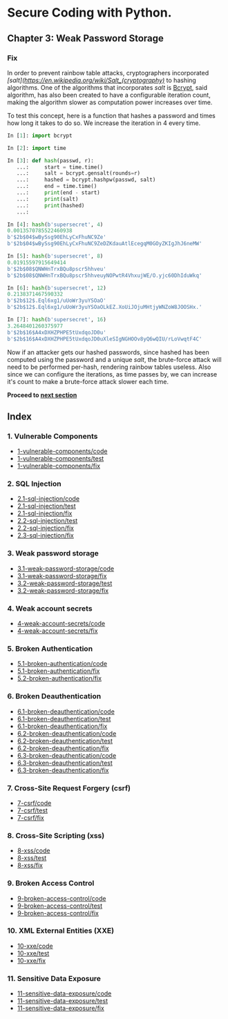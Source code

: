 # Secure Coding with Python.

## Chapter 3: Weak Password Storage
### Fix
In order to prevent rainbow table attacks, cryptographers incorporated *[salt](https://en.wikipedia.org/wiki/Salt_(cryptography)* to hashing algorithms.
One of the algorithms that incorporates *salt* is [Bcrypt](https://en.wikipedia.org/wiki/Bcrypt), said algorithm, has also been created to have a configurable iteration count, making the algorithm slower as computation power increases over time.

To test this concept, here is a function that hashes a password and times how long it takes to do so. We increase the iteration in 4 every time.
```python
In [1]: import bcrypt                                                                                                                                                                                                                                                       

In [2]: import time                                                                                                                                                                                                                                                         

In [3]: def hash(passwd, r): 
   ...:     start = time.time() 
   ...:     salt = bcrypt.gensalt(rounds=r) 
   ...:     hashed = bcrypt.hashpw(passwd, salt) 
   ...:     end = time.time() 
   ...:     print(end - start) 
   ...:     print(salt) 
   ...:     print(hashed) 
   ...:                                                                                                                                                                                                                                                                     

In [4]: hash(b'supersecret', 4)                                                                                                                                                                                                                                             
0.0013570785522460938
b'$2b$04$wBySsg90EhLyCxFhuNC9Ze'
b'$2b$04$wBySsg90EhLyCxFhuNC9ZeDZKdauAtlEcegqM0GOyZKIgJhJ6neMW'

In [5]: hash(b'supersecret', 8)                                                                                                                                                                                                                                             
0.01915597915649414
b'$2b$08$QNWHnTrxBQu8pscr5hhveu'
b'$2b$08$QNWHnTrxBQu8pscr5hhveuyNOPwtR4VhxujWE/O.yjc60DhIduWkq'

In [6]: hash(b'supersecret', 12)                                                                                                                                                                                                                                            
0.2138371467590332
b'$2b$12$.Eql6xg1/uUoWr3yuYSOaO'
b'$2b$12$.Eql6xg1/uUoWr3yuYSOaOLkEZ.XoUiJOjuMHtjyWNZoW8JOOSHx.'

In [7]: hash(b'supersecret', 16)                                                                                                                                                                                                                                            
3.2648401260375977
b'$2b$16$A4xDXHZPHPE5tUxdqoJD0u'
b'$2b$16$A4xDXHZPHPE5tUxdqoJD0uXleSIgNGHOOv8yQ6wQIU/rLoVwqtF4C'
```
 
Now if an attacker gets our hashed passwords, since hashed has been computed using the password and a unique *salt*, the brute-force attack will need to be performed per-hash, rendering rainbow tables useless.
Also since we can configure the iterations, as time passes by, we can increase it's count to make a brute-force attack slower each time.

**Proceed to [next section](https://github.com/nxvl/secure-coding-with-python/tree/4-weak-account-secrets/code)**

## Index
### 1. Vulnerable Components
* [1-vulnerable-components/code](https://github.com/nxvl/secure-coding-with-python/tree/1-vulnerable-components/code) 
* [1-vulnerable-components/test](https://github.com/nxvl/secure-coding-with-python/tree/1-vulnerable-components/test)
* [1-vulnerable-components/fix](https://github.com/nxvl/secure-coding-with-python/tree/1-vulnerable-components/fix)

### 2. SQL Injection
* [2.1-sql-injection/code](https://github.com/nxvl/secure-coding-with-python/tree/2.1-sql-injection/code) 
* [2.1-sql-injection/test](https://github.com/nxvl/secure-coding-with-python/tree/2.1-sql-injection/test)
* [2.1-sql-injection/fix](https://github.com/nxvl/secure-coding-with-python/tree/2.1-sql-injection/fix)
* [2.2-sql-injection/test](https://github.com/nxvl/secure-coding-with-python/tree/2.2-sql-injection/test)
* [2.2-sql-injection/fix](https://github.com/nxvl/secure-coding-with-python/tree/2.2-sql-injection/fix)
* [2.3-sql-injection/fix](https://github.com/nxvl/secure-coding-with-python/tree/2.3-sql-injection/fix)

### 3. Weak password storage
* [3.1-weak-password-storage/code](https://github.com/nxvl/secure-coding-with-python/tree/3.1-weak-password-storage/code) 
* [3.1-weak-password-storage/fix](https://github.com/nxvl/secure-coding-with-python/tree/3.1-weak-password-storage/fix)
* [3.2-weak-password-storage/test](https://github.com/nxvl/secure-coding-with-python/tree/3.2-weak-password-storage/test)
* [3.2-weak-password-storage/fix](https://github.com/nxvl/secure-coding-with-python/tree/3.2-weak-password-storage/fix)

### 4. Weak account secrets
* [4-weak-account-secrets/code](https://github.com/nxvl/secure-coding-with-python/tree/4-weak-account-secrets/code) 
* [4-weak-account-secrets/fix](https://github.com/nxvl/secure-coding-with-python/tree/4-weak-account-secrets/fix)

### 5. Broken Authentication
* [5.1-broken-authentication/code](https://github.com/nxvl/secure-coding-with-python/tree/5.1-broken-authentication/code) 
* [5.1-broken-authentication/fix](https://github.com/nxvl/secure-coding-with-python/tree/5.1-broken-authentication/fix)
* [5.2-broken-authentication/fix](https://github.com/nxvl/secure-coding-with-python/tree/5.2-broken-authentication/fix)

### 6. Broken Deauthentication
* [6.1-broken-deauthentication/code](https://github.com/nxvl/secure-coding-with-python/tree/6.1-broken-deauthentication/code) 
* [6.1-broken-deauthentication/test](https://github.com/nxvl/secure-coding-with-python/tree/6.1-broken-deauthentication/test)
* [6.1-broken-deauthentication/fix](https://github.com/nxvl/secure-coding-with-python/tree/6.1-broken-deauthentication/fix)
* [6.2-broken-deauthentication/code](https://github.com/nxvl/secure-coding-with-python/tree/6.2-broken-deauthentication/code) 
* [6.2-broken-deauthentication/test](https://github.com/nxvl/secure-coding-with-python/tree/6.2-broken-deauthentication/test)
* [6.2-broken-deauthentication/fix](https://github.com/nxvl/secure-coding-with-python/tree/6.2-broken-deauthentication/fix)
* [6.3-broken-deauthentication/code](https://github.com/nxvl/secure-coding-with-python/tree/6.3-broken-deauthentication/code) 
* [6.3-broken-deauthentication/test](https://github.com/nxvl/secure-coding-with-python/tree/6.3-broken-deauthentication/test)
* [6.3-broken-deauthentication/fix](https://github.com/nxvl/secure-coding-with-python/tree/6.3-broken-deauthentication/fix)

### 7. Cross-Site Request Forgery (csrf)
* [7-csrf/code](https://github.com/nxvl/secure-coding-with-python/tree/7-csrf/code) 
* [7-csrf/test](https://github.com/nxvl/secure-coding-with-python/tree/7-csrf/test)
* [7-csrf/fix](https://github.com/nxvl/secure-coding-with-python/tree/7-csrf/fix)

### 8. Cross-Site Scripting (xss)
* [8-xss/code](https://github.com/nxvl/secure-coding-with-python/tree/8-xss/code) 
* [8-xss/test](https://github.com/nxvl/secure-coding-with-python/tree/8-xss/test)
* [8-xss/fix](https://github.com/nxvl/secure-coding-with-python/tree/8-xss/fix)

### 9. Broken Access Control
* [9-broken-access-control/code](https://github.com/nxvl/secure-coding-with-python/tree/9-broken-access-control/code) 
* [9-broken-access-control/test](https://github.com/nxvl/secure-coding-with-python/tree/9-broken-access-control/test)
* [9-broken-access-control/fix](https://github.com/nxvl/secure-coding-with-python/tree/9-broken-access-control/fix)

### 10. XML External Entities (XXE)
* [10-xxe/code](https://github.com/nxvl/secure-coding-with-python/tree/10-xxe/code) 
* [10-xxe/test](https://github.com/nxvl/secure-coding-with-python/tree/10-xxe/test)
* [10-xxe/fix](https://github.com/nxvl/secure-coding-with-python/tree/10-xxe/fix)

### 11. Sensitive Data Exposure
* [11-sensitive-data-exposure/code](https://github.com/nxvl/secure-coding-with-python/tree/11-sensitive-data-exposure/code) 
* [11-sensitive-data-exposure/test](https://github.com/nxvl/secure-coding-with-python/tree/11-sensitive-data-exposure/test)
* [11-sensitive-data-exposure/fix](https://github.com/nxvl/secure-coding-with-python/tree/11-sensitive-data-exposure/fix)
